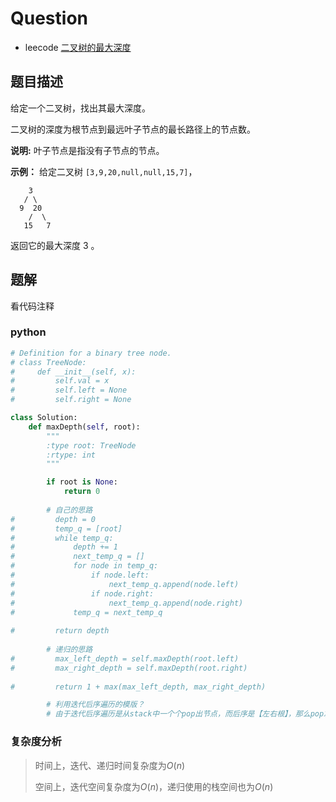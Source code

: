 # Question

- leecode [二叉树的最大深度](https://leetcode-cn.com/problems/maximum-depth-of-binary-tree/)

## 题目描述

给定一个二叉树，找出其最大深度。

二叉树的深度为根节点到最远叶子节点的最长路径上的节点数。

**说明:** 叶子节点是指没有子节点的节点。

**示例：**
给定二叉树 `[3,9,20,null,null,15,7]`，

```
    3
   / \
  9  20
    /  \
   15   7
```

返回它的最大深度 3 。

## 题解

看代码注释

### python

```python
# Definition for a binary tree node.
# class TreeNode:
#     def __init__(self, x):
#         self.val = x
#         self.left = None
#         self.right = None

class Solution:
    def maxDepth(self, root):
        """
        :type root: TreeNode
        :rtype: int
        """

        if root is None:
            return 0
        
        # 自己的思路
#         depth = 0
#         temp_q = [root]
#         while temp_q:
#             depth += 1
#             next_temp_q = []
#             for node in temp_q:
#                 if node.left:
#                     next_temp_q.append(node.left)
#                 if node.right:
#                     next_temp_q.append(node.right)
#             temp_q = next_temp_q
        
#         return depth
    
        # 递归的思路
#         max_left_depth = self.maxDepth(root.left)
#         max_right_depth = self.maxDepth(root.right)
        
#         return 1 + max(max_left_depth, max_right_depth)

        # 利用迭代后序遍历的模版？
        # 由于迭代后序遍历是从stack中一个个pop出节点，而后序是【左右根】，那么pop左右节点时，根节点一定在stack中，
```

### 复杂度分析

> 时间上，迭代、递归时间复杂度为$O(n)$
>
> 空间上，迭代空间复杂度为$O(n)$，递归使用的栈空间也为$O(n)$

